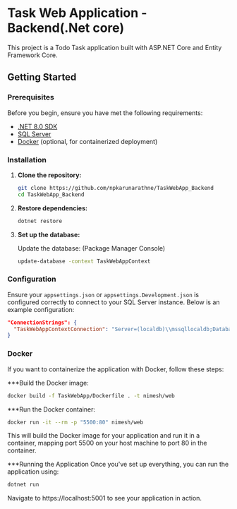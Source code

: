 # Task Web Application - Backend(.Net core)

This project is a Todo Task application built with ASP.NET Core and Entity Framework Core.

## Getting Started

### Prerequisites

Before you begin, ensure you have met the following requirements:

- [.NET 8.0 SDK](https://dotnet.microsoft.com/en-us/download/dotnet/8.0)
- [SQL Server](https://www.microsoft.com/en-us/sql-server/sql-server-downloads)
- [Docker](https://www.docker.com/get-started) (optional, for containerized deployment)

### Installation

1. **Clone the repository:**

    ```sh
    git clone https://github.com/npkarunarathne/TaskWebApp_Backend
    cd TaskWebApp_Backend
    ```

2. **Restore dependencies:**

    ```sh
    dotnet restore
    ```

3. **Set up the database:**

    Update the database: (Package Manager Console)

    ```sh
    update-database -context TaskWebAppContext
    ```

### Configuration

Ensure your `appsettings.json` or `appsettings.Development.json` is configured correctly to connect to your SQL Server instance. Below is an example configuration:

```json
"ConnectionStrings": {
  "TaskWebAppContextConnection": "Server=(localdb)\\mssqllocaldb;Database=TaskWebApp;Trusted_Connection=True;MultipleActiveResultSets=true"
}
```
### Docker
If you want to containerize the application with Docker, follow these steps:

***Build the Docker image:

```sh
docker build -f TaskWebApp/Dockerfile . -t nimesh/web
```
***Run the Docker container:

```sh
docker run -it --rm -p "5500:80" nimesh/web
```

This will build the Docker image for your application and run it in a container, mapping port 5500 on your host machine to port 80 in the container.

***Running the Application
Once you've set up everything, you can run the application using:

```sh
dotnet run
```
Navigate to https://localhost:5001 to see your application in action.



